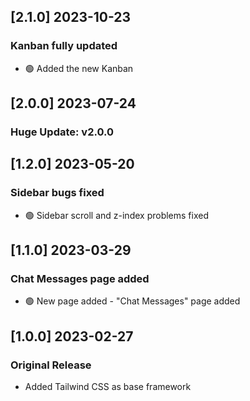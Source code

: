 ## [2.1.0] 2023-10-23 
### Kanban fully updated
- 🟢 Added the new Kanban  

## [2.0.0] 2023-07-24
### Huge Update: v2.0.0

## [1.2.0] 2023-05-20

### Sidebar bugs fixed
- 🟢 Sidebar scroll and z-index problems fixed

## [1.1.0] 2023-03-29

### Chat Messages page added
- 🟢 New page added - "Chat Messages" page added

## [1.0.0] 2023-02-27

### Original Release

- Added Tailwind CSS as base framework
